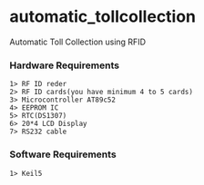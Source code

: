 # automatic_tollcollection
Automatic Toll Collection using RFID 

### Hardware Requirements

    1> RF ID reder
    2> RF ID cards(you have minimum 4 to 5 cards)
    3> Microcontroller AT89c52
    4> EEPROM IC
    5> RTC(DS1307)
    6> 20*4 LCD Display
    7> RS232 cable
    
### Software Requirements

    1> Keil5
